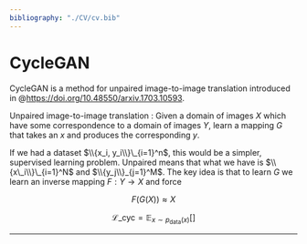 ```yaml
---
bibliography: "./CV/cv.bib"
---
```


# CycleGAN

CycleGAN is a method for unpaired image-to-image translation introduced in @https://doi.org/10.48550/arxiv.1703.10593. 

Unpaired image-to-image translation
: Given a domain of images $X$ which have some correspondence to a domain of images $Y$, learn a mapping $G$ that takes an $x$ and produces the corresponding $y$.

If we had a dataset $\\{x_i, y_i\\}\_{i=1}^n$, this would be a simpler, supervised learning problem. Unpaired means that what we have is $\\{x\_i\\}\_{i=1}^N$ and $\\{y_j\\}_{j=1}^M$. The key idea is that to learn $G$ we learn an inverse mapping $F: Y \to X$ and force

$$
F(G(X)) \approx X \tag{Cycle Consistency}
$$

$$
\mathcal{L}\_{\text{cyc}} = \mathbb{E}_{x \sim p_{\text{data}}(x)}\left[\right]
$$

---